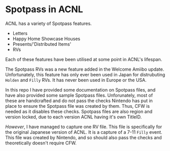 # Spotpass in ACNL

ACNL has a variety of Spotpass features.

* Letters
* Happy Home Showcase Houses
* Presents/'Distributed Items'
* RVs

Each of these features have been utilised at some point in ACNL's lifespan.

The Spotpass RVs was a new feature added in the Welcome Amiibo update. Unfortunately, this feature has only ever been used in Japan for distrubuting `Holden` and `Filly` RVs. It has never been used in Europe or the USA.

In this repo I have provided some documentation on Spotpass files, and have also provided some sample Spotpass files. Unforunately, most of these are handcrafted and do not pass the checks Nintendo has put in place to ensure the Spotpass file was created by them. Thus, CFW is needed as it disables these checks. Spotpass files are also region and version locked, due to each version ACNL having it's own TitleID.

*However*, I have managed to capture one RV file. This file is specifically for the original Japanese version of ACNL. It is a capture of a 7-11 `Filly` event. This file was created by Nintendo, and so should also pass the checks and theoretically doesn't require CFW.
